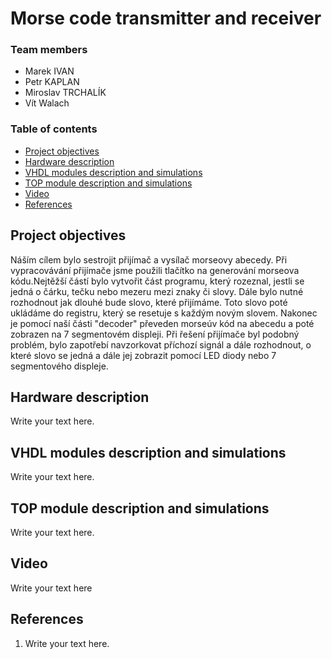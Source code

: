 # Morse code transmitter and receiver

### Team members

* Marek IVAN 
* Petr KAPLAN 
* Miroslav TRCHALÍK 
* Vít Walach 

### Table of contents

* [Project objectives](#objectives)
* [Hardware description](#hardware)
* [VHDL modules description and simulations](#modules)
* [TOP module description and simulations](#top)
* [Video](#video)
* [References](#references)

<a name="objectives"></a>

## Project objectives

Náším cílem bylo sestrojit přijímač a vysílač morseovy abecedy. Při vypracovávání přijímače jsme použili tlačítko na generování morseova kódu.Nejtěžší částí bylo vytvořit část programu, který rozeznal, jestli se jedná o čárku, tečku nebo mezeru mezi znaky či slovy. Dále bylo nutné rozhodnout jak dlouhé bude slovo, které přijímáme. Toto slovo poté ukládáme do registru, který se resetuje s každým novým slovem. Nakonec je pomocí naší části "decoder" převeden morseúv kód na abecedu a poté zobrazen na 7 segmentovém displeji. Při řešení přijímače byl podobný problém, bylo zapotřebí navzorkovat příchozí signál a dále rozhodnout, o které slovo se jedná a dále jej zobrazit pomocí LED diody nebo 7 segmentového displeje.

<a name="hardware"></a>

## Hardware description

Write your text here.

<a name="modules"></a>

## VHDL modules description and simulations

Write your text here.

<a name="top"></a>

## TOP module description and simulations

Write your text here.

<a name="video"></a>

## Video

Write your text here

<a name="references"></a>

## References

1. Write your text here.
